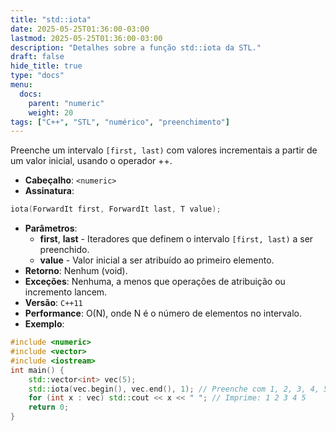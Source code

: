 ```yaml
---
title: "std::iota"
date: 2025-05-25T01:36:00-03:00
lastmod: 2025-05-25T01:36:00-03:00
description: "Detalhes sobre a função std::iota da STL."
draft: false
hide_title: true
type: "docs"
menu:
  docs:
    parent: "numeric"
    weight: 20
tags: ["C++", "STL", "numérico", "preenchimento"]
---
```


Preenche um intervalo `[first, last)` com valores incrementais a partir de um valor inicial, usando o operador ++.
- **Cabeçalho**: `<numeric>`
- **Assinatura**:
```cpp
iota(ForwardIt first, ForwardIt last, T value);
```
- **Parâmetros**:
  - **first**, **last** - Iteradores que definem o intervalo `[first, last)` a ser preenchido.
  - **value** - Valor inicial a ser atribuído ao primeiro elemento.
- **Retorno**: Nenhum (void).
- **Exceções**: Nenhuma, a menos que operações de atribuição ou incremento lancem.
- **Versão**: `C++11`
- **Performance**: O(N), onde N é o número de elementos no intervalo.
- **Exemplo**:
```cpp
#include <numeric>
#include <vector>
#include <iostream>
int main() {
    std::vector<int> vec(5);
    std::iota(vec.begin(), vec.end(), 1); // Preenche com 1, 2, 3, 4, 5
    for (int x : vec) std::cout << x << " "; // Imprime: 1 2 3 4 5
    return 0;
}
```
